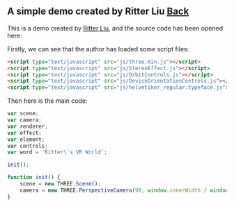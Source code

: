 ## A simple demo created by Ritter Liu [Back](./../VR.md)

This is a demo created by [Ritter Liu](https://github.com/ritterliu), and the source code has been opened here:

Firstly, we can see that the author has loaded some script files:

```html
<script type="text/javascript" src="js/three.min.js"></script>
<script type="text/javascript" src="js/StereoEffect.js"></script>
<script type="text/javascript" src="js/OrbitControls.js"></script>
<script type="text/javascript" src="js/DeviceOrientationControls.js"></script>
<script type="text/javascript" src="js/helvetiker_regular.typeface.js"></script>
```

Then here is the main code:

```js
var scene;
var camera;
var renderer;
var effect;
var element;
var controls;
var word = 'Ritter\'s VR World';

init();

function init() {
    scene = new THREE.Scene();
    camera = new THREE.PerspectiveCamera(90, window.innerWidth / window.innerHeight, 0.001, 700);
}

```